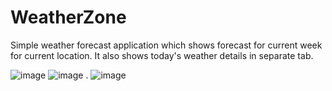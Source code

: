 # WeatherZone

Simple weather forecast application which shows forecast for current week for current location.
It also shows today's weather details in separate tab.

![image](https://user-images.githubusercontent.com/44158164/63379340-504df680-c3be-11e9-9f51-eeb004f596ad.png)      ![image](https://user-images.githubusercontent.com/44158164/63379358-5b088b80-c3be-11e9-994c-99d6c769a275.png) .   ![image](https://user-images.githubusercontent.com/44158164/63379383-678ce400-c3be-11e9-90df-7a924cece001.png)
